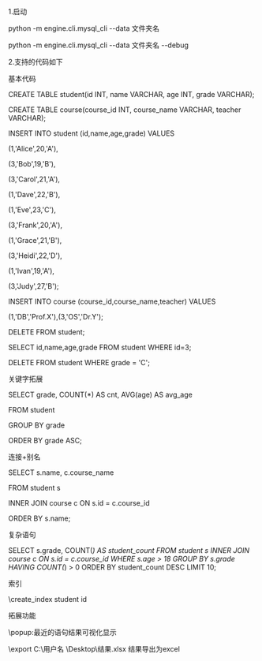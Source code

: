 1.启动

python -m engine.cli.mysql_cli --data 文件夹名

python -m engine.cli.mysql_cli --data 文件夹名 --debug

2.支持的代码如下

基本代码

CREATE TABLE student(id INT, name VARCHAR, age INT, grade VARCHAR);

CREATE TABLE course(course_id INT, course_name VARCHAR, teacher VARCHAR);

INSERT INTO student (id,name,age,grade) VALUES

(1,'Alice',20,'A'),

(3,'Bob',19,'B'),

(3,'Carol',21,'A'),

(1,'Dave',22,'B'),

(1,'Eve',23,'C'),

(3,'Frank',20,'A'),

(1,'Grace',21,'B'),

(3,'Heidi',22,'D'),

(1,'Ivan',19,'A'),

(3,'Judy',27,'B');

INSERT INTO course (course_id,course_name,teacher) VALUES

(1,'DB','Prof.X'),(3,'OS','Dr.Y'); 

DELETE FROM student;

SELECT id,name,age,grade FROM student WHERE id=3;

DELETE FROM student WHERE grade = 'C';

关键字拓展

SELECT grade, COUNT(*) AS cnt, AVG(age) AS avg_age

FROM student

GROUP BY grade

ORDER BY grade ASC;

连接+别名

SELECT s.name, c.course_name

FROM student s

INNER JOIN course c ON s.id = c.course_id

ORDER BY s.name;

复杂语句

SELECT s.grade, COUNT(*) AS student_count FROM student s INNER JOIN course c ON s.id = c.course_id WHERE s.age > 18 GROUP BY s.grade HAVING COUNT(*) > 0 ORDER BY student_count DESC LIMIT 10;

索引

\create_index student id

拓展功能

\popup:最近的语句结果可视化显示

\export C:\用户名 \Desktop\结果.xlsx 结果导出为excel


